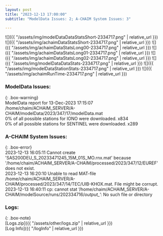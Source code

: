 ```yaml
---
layout: post
title: "2023-12-13 17:00:00"
subtitle: "ModelData Issues: 2; A-CHAIM System Issues: 3"

---
```


![]({{ "/assets/img/modelDataDataStatsShort-2334717.png" | relative_url }})
![]({{ "/assets/img/achaimDataStatsShort-2334717.png" | relative_url }})
![]({{ "/assets/img/achaimDataStatsLong00-2334717.png" | relative_url }})
![]({{ "/assets/img/achaimDataStatsLong01-2334717.png" | relative_url }})
![]({{ "/assets/img/achaimDataStatsLong02-2334717.png" | relative_url }})
![]({{ "/assets/img/modelDataDataStats-2334717.png" | relative_url }})
![]({{ "/assets/img/modelDataStationStats-2334717.png" | relative_url }})
![]({{ "/assets/img/achaimRunTime-2334717.png" | relative_url }})


### ModelData Issues:  
  
{: .box-warning}  
 ModelData report for 13-Dec-2023 17:15:07   
 /home/chaim/ACHAIM_SERVER/A-CHAIM/modelData/2023/347/17/modelData.mat   
 0% of all possible stations for IONO were downloaded. x834   
 0% of all possible stations for SENTINEL were downloaded. x289   
  
### A-CHAIM System Issues:  
  
{: .box-error}  
2023-12-13 16:05:11 Cannot create 'SAS200DEU_S_20233471245_15M_01S_MO.rnx.mat' because '/home/chaim/ACHAIM_SERVER/A-CHAIM/processed/2023/347/12/EUREF' does not exist.  
2023-12-13 16:20:10 Unable to read MAT-file /home/chaim/ACHAIM_SERVER/A-CHAIM/processed/2023/347/14/TEC/UIB-KHOX.mat. File might be corrupt.  
2023-12-13 16:40:11 cp: cannot stat ‘/home/chaim/ACHAIM_SERVER/A-CHAIM/modelSource/runs/202334716/*output_*’: No such file or directory  

### Logs:  
  
{: .box-note}  
[Logs.zip]({{ "/assets/other/logs.zip" | relative_url }})  
[Log Info]({{ "/logInfo" | relative_url }})  
